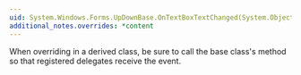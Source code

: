 ```yaml
---
uid: System.Windows.Forms.UpDownBase.OnTextBoxTextChanged(System.Object,System.EventArgs)
additional_notes.overrides: *content
---
```


<p>When overriding <xref href="System.Windows.Forms.UpDownBase.OnTextBoxTextChanged(System.Object,System.EventArgs)"></xref> in a derived class, be sure to call the base class's <xref href="System.Windows.Forms.UpDownBase.OnTextBoxTextChanged(System.Object,System.EventArgs)"></xref> method so that registered delegates receive the event.</p>


